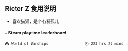 ## Ricter Z 食用说明
- 喜欢猫猫，是个冇猫孤儿

<!-- steam-box start -->
#### - Steam playtime leaderboard
```text
🎮 World of Warships                 🕘 228 hrs 27 mins
```
<!-- Powered by https://github.com/YouEclipse/steam-box . -->
<!-- steam-box end -->
